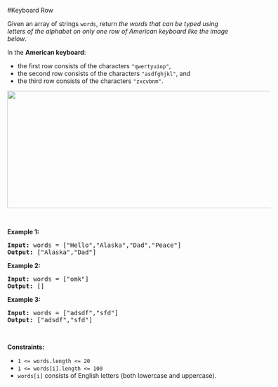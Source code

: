 #Keyboard Row
<p>Given an array of strings <code>words</code>, return <em>the words that can be typed using letters of the alphabet on only one row of American keyboard like the image below</em>.</p>
<p>In the <strong>American keyboard</strong>:</p>
<ul>
<li>the first row consists of the characters <code>"qwertyuiop"</code>,</li>
<li>the second row consists of the characters <code>"asdfghjkl"</code>, and</li>
<li>the third row consists of the characters <code>"zxcvbnm"</code>.</li>
</ul>
<img alt="" src="https://assets.leetcode.com/uploads/2018/10/12/keyboard.png" style="width:800px;max-width:600px;height:267px"/>
<p> </p>
<p><strong class="example">Example 1:</strong></p>
<pre><strong>Input:</strong> words = ["Hello","Alaska","Dad","Peace"]
<strong>Output:</strong> ["Alaska","Dad"]
</pre>
<p><strong class="example">Example 2:</strong></p>
<pre><strong>Input:</strong> words = ["omk"]
<strong>Output:</strong> []
</pre>
<p><strong class="example">Example 3:</strong></p>
<pre><strong>Input:</strong> words = ["adsdf","sfd"]
<strong>Output:</strong> ["adsdf","sfd"]
</pre>
<p> </p>
<p><strong>Constraints:</strong></p>
<ul>
<li><code>1 &lt;= words.length &lt;= 20</code></li>
<li><code>1 &lt;= words[i].length &lt;= 100</code></li>
<li><code>words[i]</code> consists of English letters (both lowercase and uppercase). </li>
</ul>
